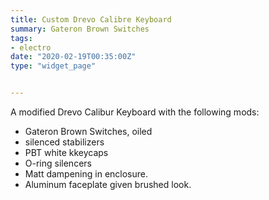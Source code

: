 ```yaml
---
title: Custom Drevo Calibre Keyboard
summary: Gateron Brown Switches		 
tags:
- electro
date: "2020-02-19T00:35:00Z"
type: "widget_page" 


---
```


A modified Drevo Calibur Keyboard with the following mods:
- Gateron Brown Switches, oiled
- silenced stabilizers
- PBT white kkeycaps
- O-ring silencers
- Matt dampening in enclosure.
- Aluminum faceplate given brushed look.
